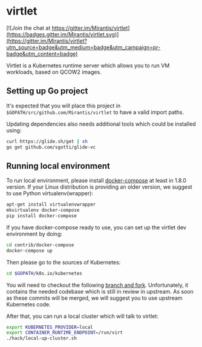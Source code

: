 # virtlet

[![Join the chat at https://gitter.im/Mirantis/virtlet](https://badges.gitter.im/Mirantis/virtlet.svg)](https://gitter.im/Mirantis/virtlet?utm_source=badge&utm_medium=badge&utm_campaign=pr-badge&utm_content=badge)

Virtlet is a Kubernetes runtime server which allows you to run VM workloads, based on QCOW2 images.

## Setting up Go project

It's expected that you will place this project in `$GOPATH/src/github.com/Mirantis/virtlet` to have a valid import paths.

Updating dependencies also needs additional tools which could be installed using:

```sh
curl https://glide.sh/get | sh
go get github.com/sgotti/glide-vc
```

## Running local environment

To run local environment, please install [docker-compose](https://pypi.python.org/pypi/docker-compose)
at least in 1.8.0 version. If your Linux distribution is providing an older version, we suggest to
use Python virtualenv(wrapper):

```sh
apt-get install virtualenvwrapper
mkvirtualenv docker-compose
pip install docker-compose
```

If you have docker-compose ready to use, you can set up the virtlet dev environment by doing:

```sh
cd contrib/docker-compose
docker-compose up
```

Then please go to the sources of Kubernetes:

```sh
cd $GOPATH/k8s.io/kubernetes
```

You will need to checkout the following [branch and fork](https://github.com/nhlfr/kubernetes/tree/syncpod-virtlet).
Unfortunately, it contains the needed codebase which is still in review in upstream. As soon as these
commits will be merged, we will suggest you to use upstream Kubernetes code.

After that, you can run a local cluster which will talk to virtlet:

```sh
export KUBERNETES_PROVIDER=local
export CONTAINER_RUNTIME_ENDPOINT=/run/virt
./hack/local-up-cluster.sh
```

